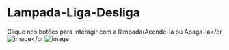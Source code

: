 # Lampada-Liga-Desliga
 Clique nos botões para interagir com a lâmpada(Acende-la ou Apaga-la</br
![image](https://user-images.githubusercontent.com/78741650/188293115-cc94645f-fb4d-4753-b1ca-6eb3dd254d60.png)</br
![image](https://user-images.githubusercontent.com/78741650/188293161-a3e1018b-a335-4db9-8570-25584b11c179.png)
